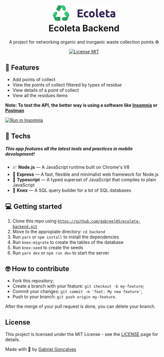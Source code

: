 <h1 align="center">
  <br>
    <img src=".github/logo.svg" alt="ecoleta" width="200">
  <br>
  Ecoleta Backend
</h1>

<p align="center">A project for networking organic and inorganic waste collection points ♻</p>

<p align="center">
  <a href="https://opensource.org/licenses/MIT">
    <img src="https://img.shields.io/badge/License-MIT-blue.svg" alt="License MIT">
  </a>
</p>

## 📜 Features

<ul>
  <li>Add points of collect</li>
  <li>View the points of collect filtered by types of residue</li>
  <li>View details of a point of collect</li>
  <li>View all the residues items</li>
</ul>

<span>
  <b>Note: To test the API, the better way is using a software like 
    <a href="https://insomnia.rest/download/">Insomnia</a> or <a href="https://www.postman.com/">Postman</a>
  </b>

<a href="https://insomnia.rest/run/?label=Ecoleta&uri=" target="_blank"><img src="https://insomnia.rest/images/run.svg" alt="Run in Insomnia"></a>
</span>

## 🧰 Techs

[//]: # 'Add the features of your project here:'

##### This app features all the latest tools and practices in mobile development!

- 💹 **Node.js** — A JavaScript runtime built on Chrome's V8
- 💼 **Express** — A fast, flexible and minimalist web framework for Node.js
- 🔷 **Typescript** — A typed superset of JavaScript that compiles to plain JavaScript
- 📄 **Knex** — A SQL query builder for a lot of SQL databases

## 💻 Getting started

1. Clone this repo using <code>https://github.com/gabreel05/ecoleta-backend.git</code>
2. Move to the appropiate directory: <code>cd backend</code>
3. Run <code>yarn</code> or <code>npm install</code> to install the dependencies
4. Run <code>knex:migrate</code> to create the tables of the database
5. Run <code>knex:seed</code> to create the seeds
6. Run <code>yarn dev</code> or <code>npm run dev</code> to start the server

## 🤓 How to contribute

<ul>
  <li>Fork this repository;</li>
  <li>Create a branch with your feature: <code>git checkout -b my-feature</code>;</li>
  <li>Commit your changes: <code>git commit -m 'feat: My new feature'</code>;</li>
  <li>Push to your branch: <code>git push origin my-feature</code>.</li>
</ul>

<p>After the merge of your pull request is done, you can delete your branch.</p>

## License

This project is licensed under the MIT License - see the [LICENSE](https://opensource.org/licenses/MIT) page for details.

Made with 💜 by <a href="http://github.com/gabreel05">Gabriel Gonçalves</a>
